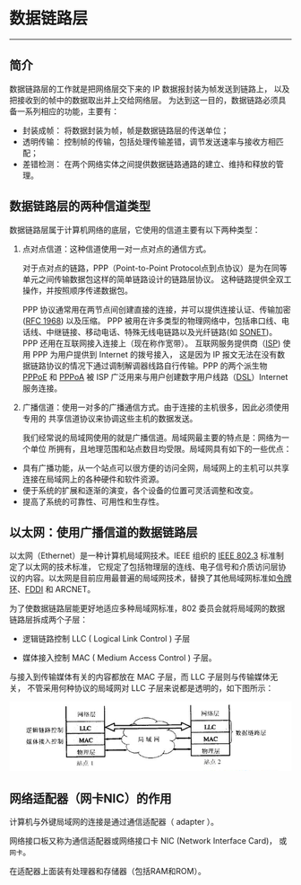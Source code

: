 # 数据链路层

---

## 简介

数据链路层的工作就是把网络层交下来的 IP 数据报封装为帧发送到链路上，
以及把接收到的帧中的数据取出并上交给网络层。
为达到这一目的，数据链路必须具备一系列相应的功能，主要有：

  * 封装成帧： 将数据封装为帧，帧是数据链路层的传送单位；
  * 透明传输： 控制帧的传输，包括处理传输差错，调节发送速率与接收方相匹配；
  * 差错检测： 在两个网络实体之间提供数据链路通路的建立、维持和释放的管理。

## 数据链路层的两种信道类型
数据链路层属于计算机网络的底层，它使用的信道主要有以下两种类型：

1. 点对点信道：这种信道使用一对一点对点的通信方式。

   对于点对点的链路，PPP（Point-to-Point Protocol点到点协议）是为在同等单元之间传输数据包这样的简单链路设计的链路层协议。
这种链路提供全双工操作，并按照顺序传递数据包。

   PPP 协议通常用在两节点间创建直接的连接，并可以提供连接认证、传输加密([RFC 1968](https://www.ietf.org/rfc/rfc1968.txt)) 以及压缩。
PPP 被用在许多类型的物理网络中，包括串口线、电话线、中继链接、移动电话、特殊无线电链路以及光纤链路(如 [SONET](https://zh.wikipedia.org/zh-hans/同步光网络
))。PPP 还用在互联网接入连接上（现在称作宽带）。
互联网服务提供商（[ISP](https://en.wikipedia.org/wiki/Internet_service_provider)) 使用 PPP 为用户提供到 Internet 的拨号接入，
这是因为 IP 报文无法在没有数据链路协议的情况下通过调制解调器线路自行传输。PPP 的两个派生物 [PPPoE](https://zh.wikipedia.org/zh-hans/PPPoE) 和 [PPPoA](https://en.wikipedia.org/wiki/Point-to-Point_Protocol_over_ATM) 被 
ISP 广泛用来与用户创建数字用户线路（[DSL](https://zh.wikipedia.org/zh-hans/DSL
)）Internet 服务连接。

2. 广播信道：使用一对多的广播通信方式。由于连接的主机很多，因此必须使用专用的 共享信道协议来协调这些主机的数据发送。

   我们经常说的局域网使用的就是广播信道。局域网最主要的特点是：网络为一个单位 所拥有，且地理范围和站点数目均受限。局域网具有如下的一些优点：

  * 具有广播功能，从一个站点可以很方便的访问全网，局域网上的主机可以共享
     连接在局域网上的各种硬件和软件资源。
  * 便于系统的扩展和逐渐的演变，各个设备的位置可灵活调整和改变。
  * 提高了系统的可靠性、可用性和生存性。


## 以太网：使用广播信道的数据链路层

以太网（Ethernet）是一种计算机局域网技术。IEEE 组织的 [IEEE 802.3](https://en.wikipedia.org/wiki/IEEE_802.3)  标准制定了以太网的技术标准，
它规定了包括物理层的连线、电子信号和介质访问层协议的内容。以太网是目前应用最普遍的局域网技术，替换了其他局域网标准如[令牌环](https://zh.wikipedia.org/wiki/令牌环)、[FDDI](https://zh.wikipedia.org/wiki/FDDI) 和 ARCNET。

为了使数据链路层能更好地适应多种局域网标准，802 委员会就将局域网的数据链路层拆成两个子层：

 * 逻辑链路控制 LLC ( Logical Link Control ) 子层

 * 媒体接入控制 MAC ( Medium Access Control ) 子层。

与接入到传输媒体有关的内容都放在 MAC 子层，而 LLC 子层则与传输媒体无关，
不管采用何种协议的局域网对 LLC 子层来说都是透明的，如下图所示：

 ![data_layer_mac_and_llc][1]


## 网络适配器（网卡NIC）的作用

计算机与外键局域网的连接是通过通信适配器（ adapter ）。

网络接口板又称为通信适配器或网络接口卡 NIC (Network Interface Card)，
或`网卡`。 

在适配器上面装有处理器和存储器（包括RAM和ROM）。

[1]: ../../images/base/data_layer_mac_llc.png

